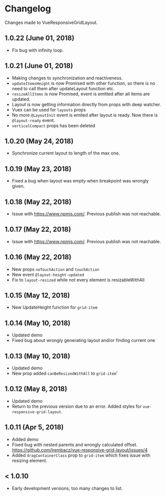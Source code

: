 # Changelog

Changes made to VueResponsiveGridLayout.

1.0.22 (June 01, 2018)
 ----

- Fix bug with infinity loop.

1.0.21 (June 01, 2018)
 ----
- Making changes to synchronization and reactiveness.
- `updateItemsHeight` is now Promised with other function, so there is no need to call them after updateLayout function etc.
- `resizeAllItems` is now Promised, event is emitted after all items are updated.
- Layout is now getting information directly from props with deep watcher.
- Vuex can be used for `layouts` props
- No more `@LayoutInit` event is emited after layout is ready. Now there is `@layout-ready` event.
- `verticalCompact` props has been deleted
 
1.0.20 (May 24, 2018)
 ----
- Synchronize current layout to length of the max one.

1.0.19 (May 23, 2018)
 ----
- Fixed a bug when layout was empty when breakpoint was wrongly given.

1.0.18 (May 22, 2018)
 ----
- Issue with https://www.npmjs.com/. Previous publish was not reachable.

1.0.17 (May 22, 2018)
 ----

- Issue with https://www.npmjs.com/. Previous publish was not reachable.

1.0.16 (May 22, 2018)
 ----
 
- New props `noTouchAction` and `touchAction`
- New event `@layout-height-updated`
- Fix to `layout-resized` while not every element is resizableWithAll

1.0.15 (May 12, 2018)
 ----
 
- New UpdateHeight function for `grid-item`

1.0.14 (May 10, 2018)
 ----
 
- Updated demo
- Fixed bug about wrongly generating layout and/or finding current one

1.0.13 (May 10, 2018)
 ----

- Updated demo
- New prop added `canBeResizedWithAll` to `grid-item`'


1.0.12 (May 8, 2018)
 ----

- Updated demo
- Return to the previous version due to an error. 
  Added styles for `vue-responsive-grid-layout`.


1.0.11 (Apr 5, 2018)
 ----

- Added demo
- Fixed bug with nested parents and wrongly calculated offset. 
https://github.com/lrembacz/vue-responsive-grid-layout/issues/4
- Added `dragContainerClass` prop to `grid-item` which fixes issue with resizing element.

< 1.0.10 
 ----

- Early development versions, too many changes to list.

